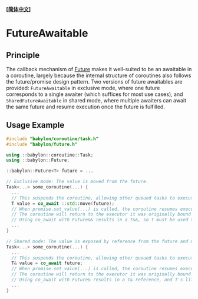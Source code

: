 **[[简体中文]](future_awaitable.zh-cn.md)**

# FutureAwaitable

## Principle

The callback mechanism of [Future](../future.en.md) makes it well-suited to be an awaitable in a coroutine, largely because the internal structure of coroutines also follows the future/promise design pattern. Two versions of future awaitables are provided: `FutureAwaitable` in exclusive mode, where one future corresponds to a single awaiter (which suffices for most use cases), and `SharedFutureAwaitable` in shared mode, where multiple awaiters can await the same future and resume execution once the future is fulfilled.

## Usage Example

```c++
#include "babylon/coroutine/task.h"
#include "babylon/future.h"

using ::babylon::coroutine::Task;
using ::babylon::Future;

::babylon::Future<T> future = ...

// Exclusive mode: The value is moved from the future.
Task<...> some_coroutine(...) {
  ...
  // This suspends the coroutine, allowing other queued tasks to execute.
  T value = co_await ::std::move(future);
  // When promise.set_value(...) is called, the coroutine resumes execution.
  // The coroutine will return to the executor it was originally bound to.
  // Using co_await with Future&& results in a T&&, so T must be used to receive the result.
  ...
}

// Shared mode: The value is exposed by reference from the future and must be used with caution regarding modification safety.
Task<...> some_coroutine(...) {
  ...
  // This suspends the coroutine, allowing other queued tasks to execute.
  T& value = co_await future;
  // When promise.set_value(...) is called, the coroutine resumes execution.
  // The coroutine will return to the executor it was originally bound to.
  // Using co_await with Future& results in a T& reference, and T's lifecycle is controlled by the future.
  ...
}
```

